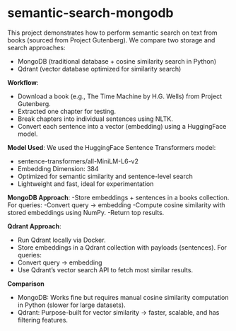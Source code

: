# semantic-search-mongodb
This project demonstrates how to perform semantic search on text from books (sourced from Project Gutenberg). We compare two storage and search approaches:
- MongoDB (traditional database + cosine similarity search in Python)
- Qdrant (vector database optimized for similarity search)

**Workflow**:
- Download a book (e.g., The Time Machine by H.G. Wells) from Project Gutenberg.
- Extracted one chapter for testing.
- Break chapters into individual sentences using NLTK.
- Convert each sentence into a vector (embedding) using a HuggingFace model.
  
**Model Used**:
We used the HuggingFace Sentence Transformers model:
 - sentence-transformers/all-MiniLM-L6-v2
 - Embedding Dimension: 384
 - Optimized for semantic similarity and sentence-level search
 - Lightweight and fast, ideal for experimentation
   
**MongoDB Approach**:
-Store embeddings + sentences in a books collection.
For queries:
-Convert query → embedding
-Compute cosine similarity with stored embeddings using NumPy.
-Return top results.

**Qdrant Approach**:
- Run Qdrant locally via Docker.
- Store embeddings in a Qdrant collection with payloads (sentences).
For queries:
- Convert query → embedding
- Use Qdrant’s vector search API to fetch most similar results.

**Comparison**
- MongoDB: Works fine but requires manual cosine similarity computation in Python (slower for large datasets).
- Qdrant: Purpose-built for vector similarity → faster, scalable, and has filtering features.

